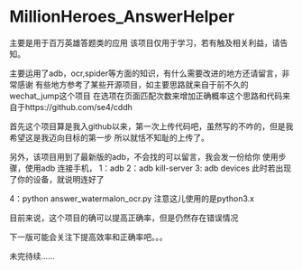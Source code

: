 # MillionHeroes_AnswerHelper
主要是用于百万英雄答题类的应用
该项目仅用于学习，若有触及相关利益，请告知。

主要运用了adb，ocr,spider等方面的知识，有什么需要改进的地方还请留言，非常感谢
有些地方参考了某些开源项目，如主要思路就来自于前不久的wechat_jump这个项目
在选项在页面匹配次数来增加正确概率这个思路和代码来自于https://github.com/se4/cddh

首先这个项目算是我入github以来，第一次上传代码吧，虽然写的不咋的，但是我希望这是我迈向目标的第一步
所以就恬不知耻的上传了。

另外，该项目用到了最新版的adb，不会找的可以留言，我会发一份给你
使用步骤，使用adb 连接手机，
1：adb
2：adb kill-server
3: adb devices
此时若出现了你的设备，就说明连好了

4：python answer_watermalon_ocr.py
注意这儿使用的是python3.x

目前来说，这个项目的确可以提高正确率，但是仍然存在错误情况

下一版可能会关注下提高效率和正确率吧。。。

未完待续......

